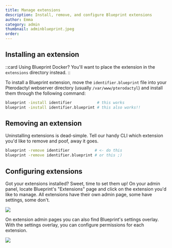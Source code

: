 ```yaml
---
title: Manage extensions
description: Install, remove, and configure Blueprint extensions
author: Emma
category: admin
thumbnail: adminblueprint.jpeg
order:
---
```


## Installing an extension

::card
Using Blueprint Docker? You'll want to place the extension in the `extensions` directory instead.
::

To install a Blueprint extension, move the `identifier.blueprint` file into your Pterodactyl webserver directory (usually `/var/www/pterodactyl`) and install them through the following command:

```bash
blueprint -install identifier           # this works
blueprint -install identifier.blueprint # this also works!!
```

## Removing an extension

Uninstalling extensions is dead-simple. Tell our handy CLI which extension you'd like to remove and poof, away it goes.

```bash
blueprint -remove identifier           # <- do this
blueprint -remove identifier.blueprint # or this ;)
```

## Configuring extensions

Got your extensions installed? Sweet, time to set them up! On your admin panel, locate Blueprint's "Extensions" page and click on the extension you'd like to manage. All extensions have their own admin page, some have settings, some don't.

![](/img/guides/extensions.jpeg)

On extension admin pages you can also find Blueprint's settings overlay. With the settings overlay, you can configure permissions for each extension.

![](/img/guides/permissions.jpeg)
